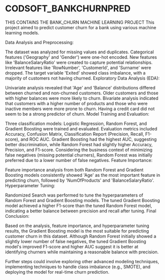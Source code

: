 # CODSOFT_BANKCHURNPRED
THIS CONTAINS THE BANK_CHURN MACHINE LEARNING PROJECT
This project aimed to predict customer churn for a bank using various machine learning models.

Data Analysis and Preprocessing:

The dataset was analyzed for missing values and duplicates.
Categorical features ('Geography' and 'Gender') were one-hot encoded.
New features like 'BalanceSalaryRatio' were created to capture potential relationships.
Irrelevant features like 'RowNumber', 'CustomerId', and 'Surname' were dropped.
The target variable 'Exited' showed class imbalance, with a majority of customers not having churned.
Exploratory Data Analysis (EDA):

Univariate analysis revealed that 'Age' and 'Balance' distributions differed between churned and non-churned customers. Older customers and those with higher balances were more likely to churn.
Bivariate analysis indicated that customers with a higher number of products and those who were inactive members were more prone to churn. Having a credit card did not seem to be a strong predictor of churn.
Model Training and Evaluation:

Three classification models: Logistic Regression, Random Forest, and Gradient Boosting were trained and evaluated.
Evaluation metrics included Accuracy, Confusion Matrix, Classification Report (Precision, Recall, F1-score), and ROC AUC.
Gradient Boosting had the highest AUC, suggesting better discrimination, while Random Forest had slightly higher Accuracy, Precision, and F1-score.
Considering the business context of minimizing false negatives (missing potential churners), Random Forest was initially preferred due to a lower number of false negatives.
Feature Importance:

Feature importance analysis from both Random Forest and Gradient Boosting models consistently showed 'Age' as the most important feature in predicting churn, followed by 'NumOfProducts' and 'BalanceSalaryRatio'.
Hyperparameter Tuning:

Randomized Search was performed to tune the hyperparameters of Random Forest and Gradient Boosting models.
The tuned Gradient Boosting model achieved a higher F1-score than the tuned Random Forest model, indicating a better balance between precision and recall after tuning.
Final Conclusion:

Based on the analysis, feature importance, and hyperparameter tuning results, the Gradient Boosting model is the most suitable for predicting customer churn in this dataset. Although Random Forest initially showed a slightly lower number of false negatives, the tuned Gradient Boosting model's improved F1-score and higher AUC suggest it is better at identifying churners while maintaining a reasonable balance with precision.

Further steps could involve exploring other advanced modeling techniques, implementing techniques to handle class imbalance (e.g., SMOTE), and deploying the model for real-time churn prediction.
